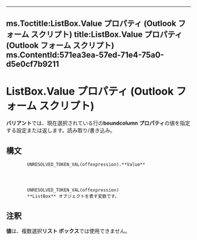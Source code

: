 

---
ms.Toctitle:ListBox.Value プロパティ (Outlook フォーム スクリプト)
title:ListBox.Value プロパティ (Outlook フォーム スクリプト)
ms.ContentId:571ea3ea-57ed-71e4-75a0-d5e0cf7b9211
---
# ListBox.Value プロパティ (Outlook フォーム スクリプト)




**バリアント**では、現在選択されている行の**boundcolumn プロパティ**の値を指定する設定または返します。読み取り/書き込み。

## 構文

            UNRESOLVED_TOKEN_VAL(offexpression).**Value**




            UNRESOLVED_TOKEN_VAL(offexpression)
            **ListBox** オブジェクトを表す変数です。



## 注釈
**値**は、複数選択**リスト ボックス**では使用できません。




